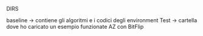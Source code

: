 DIRS

baseline -> contiene gli algoritmi e i codici degli environment Test -> cartella dove ho caricato un esempio funzionate
AZ con BitFlip
